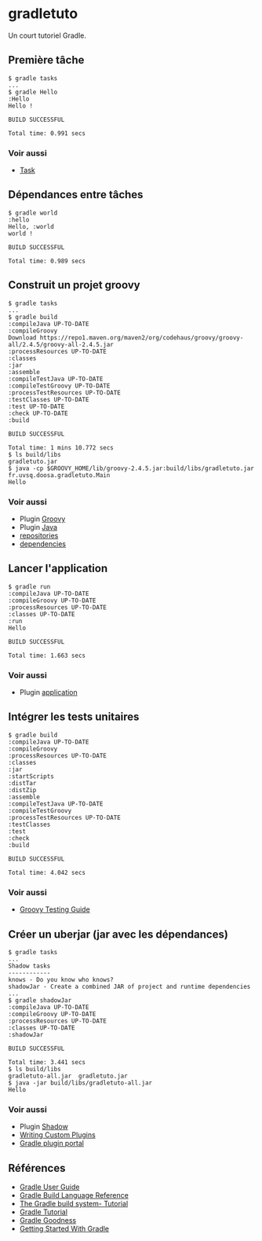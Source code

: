 # gradletuto
Un court tutoriel Gradle.

## Première tâche
```
$ gradle tasks
...
$ gradle Hello
:Hello
Hello !

BUILD SUCCESSFUL

Total time: 0.991 secs
```

### Voir aussi
* [Task](https://docs.gradle.org/current/dsl/org.gradle.api.Task.html)

## Dépendances entre tâches
```
$ gradle world
:hello
Hello, :world
world !

BUILD SUCCESSFUL

Total time: 0.989 secs
```

## Construit un projet groovy
```
$ gradle tasks
...
$ gradle build
:compileJava UP-TO-DATE
:compileGroovy
Download https://repo1.maven.org/maven2/org/codehaus/groovy/groovy-all/2.4.5/groovy-all-2.4.5.jar
:processResources UP-TO-DATE
:classes
:jar
:assemble
:compileTestJava UP-TO-DATE
:compileTestGroovy UP-TO-DATE
:processTestResources UP-TO-DATE
:testClasses UP-TO-DATE
:test UP-TO-DATE
:check UP-TO-DATE
:build

BUILD SUCCESSFUL

Total time: 1 mins 10.772 secs
$ ls build/libs
gradletuto.jar
$ java -cp $GROOVY_HOME/lib/groovy-2.4.5.jar:build/libs/gradletuto.jar fr.uvsq.doosa.gradletuto.Main
Hello
```

### Voir aussi
* Plugin [Groovy](https://docs.gradle.org/current/userguide/groovy_plugin.html)
* Plugin [Java](https://docs.gradle.org/current/userguide/java_plugin.html)
* [repositories](https://docs.gradle.org/current/dsl/org.gradle.api.Project.html#org.gradle.api.Project:repositories%28groovy.lang.Closure%29)
* [dependencies](https://docs.gradle.org/current/dsl/org.gradle.api.Project.html#org.gradle.api.Project:dependencies%28groovy.lang.Closure%29)

## Lancer l'application
```
$ gradle run
:compileJava UP-TO-DATE
:compileGroovy UP-TO-DATE
:processResources UP-TO-DATE
:classes UP-TO-DATE
:run
Hello

BUILD SUCCESSFUL

Total time: 1.663 secs
```

### Voir aussi
* Plugin [application](https://docs.gradle.org/current/userguide/application_plugin.html)

## Intégrer les tests unitaires
```
$ gradle build
:compileJava UP-TO-DATE
:compileGroovy
:processResources UP-TO-DATE
:classes
:jar
:startScripts
:distTar
:distZip
:assemble
:compileTestJava UP-TO-DATE
:compileTestGroovy
:processTestResources UP-TO-DATE
:testClasses
:test
:check
:build

BUILD SUCCESSFUL

Total time: 4.042 secs
```

### Voir aussi
* [Groovy Testing Guide](http://docs.groovy-lang.org/docs/latest/html/documentation/core-testing-guide.html)

## Créer un uberjar (jar avec les dépendances)
```
$ gradle tasks
...
Shadow tasks
------------
knows - Do you know who knows?
shadowJar - Create a combined JAR of project and runtime dependencies
...
$ gradle shadowJar
:compileJava UP-TO-DATE
:compileGroovy UP-TO-DATE
:processResources UP-TO-DATE
:classes UP-TO-DATE
:shadowJar

BUILD SUCCESSFUL

Total time: 3.441 secs
$ ls build/libs
gradletuto-all.jar  gradletuto.jar
$ java -jar build/libs/gradletuto-all.jar
Hello
```

### Voir aussi
* Plugin [Shadow](https://github.com/johnrengelman/shadow)
* [Writing Custom Plugins](https://docs.gradle.org/current/userguide/custom_plugins.html)
* [Gradle plugin portal](https://plugins.gradle.org/)

## Références
* [Gradle User Guide](https://docs.gradle.org/current/userguide/userguide.html)
* [Gradle Build Language Reference](https://docs.gradle.org/current/dsl/)
* [The Gradle build system- Tutorial ](http://www.vogella.com/tutorials/Gradle/article.html)
* [Gradle Tutorial](http://rominirani.com/2014/07/28/gradle-tutorial-part-1-installation-setup/)
* [Gradle Goodness](http://mrhaki.blogspot.fr/search/label/Gradle)
* [Getting Started With Gradle](http://www.petrikainulainen.net/getting-started-with-gradle/)
